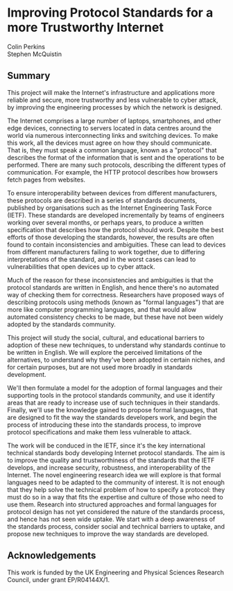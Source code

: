 Improving Protocol Standards for a more Trustworthy Internet
============================================================

Colin Perkins  
Stephen McQuistin


## Summary

This project will make the Internet's infrastructure and applications more
reliable and secure, more trustworthy and less vulnerable to cyber attack,
by improving the engineering processes by which the network is designed.

The Internet comprises a large number of laptops, smartphones, and other
edge devices, connecting to servers located in data centres around the
world via numerous interconnecting links and switching devices. To make
this work, all the devices must agree on how they should communicate. That
is, they must speak a common language, known as a "protocol" that describes
the format of the information that is sent and the operations to be
performed. There are many such protocols, describing the different types 
of communication. For example, the HTTP protocol describes how browsers
fetch pages from websites.

To ensure interoperability between devices from different manufacturers,
these protocols are described in a series of standards documents, published
by organisations such as the Internet Engineering Task Force (IETF). These
standards are developed incrementally by teams of engineers working over
several months, or perhaps years, to produce a written specification that
describes how the protocol should work. Despite the best efforts of those
developing the standards, however, the results are often found to contain
inconsistencies and ambiguities. These can lead to devices from different
manufacturers failing to work together, due to differing interpretations of
the standard, and in the worst cases can lead to vulnerabilities that open
devices up to cyber attack.

Much of the reason for these inconsistencies and ambiguities is that the
protocol standards are written in English, and hence there's no automated
way of checking them for correctness. Researchers have proposed ways of
describing protocols using methods (known as "formal languages") that are
more like computer programming languages, and that would allow automated
consistency checks to be made, but these have not been widely adopted by
the standards community. 

This project will study the social, cultural, and educational barriers to
adoption of these new techniques, to understand why standards continue to
be written in English. We will explore the perceived limitations of the
alternatives, to understand why they've been adopted in certain niches, 
and for certain purposes, but are not used more broadly in standards
development.

We'll then formulate a model for the adoption of formal languages and their
supporting tools in the protocol standards community, and use it identify
areas that are ready to increase use of such techniques in their standards.
Finally, we'll use the knowledge gained to propose formal languages, that
are designed to fit the way the standards developers work, and begin the
process of introducing these into the standards process, to improve
protocol specifications and make them less vulnerable to attack.

The work will be conduced in the IETF, since it's the key international
technical standards body developing Internet protocol standards. The aim is
to improve the quality and trustworthiness of the standards that the IETF
develops, and increase security, robustness, and interoperability of the
Internet. The novel engineering research idea we will explore is that
formal languages need to be adapted to the community of interest. It is not
enough that they help solve the technical problem of how to specify a
protocol: they must do so in a way that fits the expertise and culture of
those who need to use them. Research into structured approaches and formal
languages for protocol design has not yet considered the nature of the
standards process, and hence has not seen wide uptake. We start with a deep
awareness of the standards process, consider social and technical barriers
to uptake, and propose new techniques to improve the way standards are
developed. 


## Acknowledgements

This work is funded by the UK Engineering and Physical Sciences Research
Council, under grant EP/R04144X/1.


